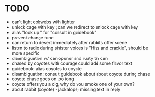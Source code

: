 # TODO

- can't light cobwebs with lighter
- unlock cage with key ; can we redirect to unlock cage with key
- alias "look up <x>" for "consult <x> in guidebook"
- prevent change tune 
- can return to desert immediately after rabbits offer scene
- listen to radio during sinister voices is "Hiss and crackle", should be more specific
- disambiguation w/ can opener and rusty tin can
- chased by coyotes with courage could add some flavor text
- guidebook: alias coyotes to coyote
- disambiguation: consult guidebook about about coyote during chase
- coyote chase goes on too long
- coyote offers you a cig, why do you smoke one of your own?
- about rabbit (coyote) - jackalope; missing text in reply




